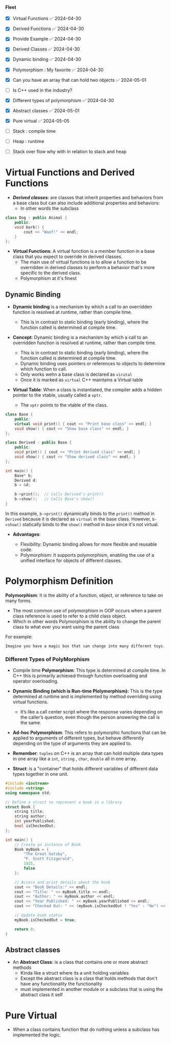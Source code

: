 #### Fleet 
- [x] Virtual Functions ✅ 2024-04-30
- [x] Derived Functions ✅ 2024-04-30
- [x] Provide Example ✅ 2024-04-30
- [x] Derived Classes ✅ 2024-04-30
- [x] Dynamic binding ✅ 2024-04-30
- [x] Polymorphism : My favorite ✅ 2024-04-30
- [x] Can you have an array that can hold two objects ✅ 2024-05-01
- [ ] Is C++ used in the industry? 
- [x] Different types of polymorphism ✅ 2024-04-30
- [x] Abstract classes ✅ 2024-05-01
- [x] Pure virtual ✅ 2024-05-05
- [ ] Stack : compile time 
- [ ] Heap : runtime 
- [ ] Stack over flow why with in relation to stack and heap 


# Virtual Functions and Derived Functions

- ***Derived classes***: are classes that inherit properties and behaviors from a base class but can also include additional properties and behaviors:
	- In other words the subclass 

```C++
class Dog : public Animal {
    public:
    void bark() {
        cout << "Woof!" << endl;
    }
};

```

- **Virtual Functions**: A virtual function is a member function in a base class that you expect to override in derived classes.
	- The main use of virtual functions is to allow a function to be overridden in derived classes to perform a behavior that's more specific to the derived class.
	- Polymorphism at it's finest

## Dynamic Binding

- **Dynamic binding** is a mechanism by which a call to an overridden function is resolved at runtime, rather than compile time. 
	- This is in contrast to static binding (early binding), where the function called is determined at compile time.

- **Concept**: Dynamic binding is a mechanism by which a call to an overridden function is resolved at runtime, rather than compile time.
	- This is in contrast to static binding (early binding), where the function called is determined at compile time.
	- Dynamic binding uses pointers or references to objects to determine which function to call.
	- Only works wehn a base class is declared as `virutal` 
	- Once it is marked as `virtual` C++ maintains a Virtual table

- **Virtual Table**: When a class is instantiated, the compiler adds a hidden pointer to the vtable, usually called a `vptr`. 
	- The `vptr` points to the vtable of the class.

```C++
class Base {
    public:
    virtual void print() { cout << "Print base class" << endl; }
    void show() { cout << "Show base class" << endl; }
};

class Derived : public Base {
    public:
    void print() { cout << "Print derived class" << endl; }
    void show() { cout << "Show derived class" << endl; }
};

int main() {
    Base* b;
    Derived d;
    b = &d;

    b->print();  // Calls Derived's print()
    b->show();   // Calls Base's show()
}
```

In this example, `b->print()` dynamically binds to the `print()` method in `Derived` because it is declared as `virtual` in the base class. However, `b->show()` statically binds to the `show()` method in `Base` since it's not virtual.

- **Advantages**:
    
    - Flexibility: Dynamic binding allows for more flexible and reusable code.
    - Polymorphism: It supports polymorphism, enabling the use of a unified interface for objects of different classes.

# Polymorphism Definition 

**Polymorphism**: It is the ability of a function, object, or reference to take on many forms. 

- The most common use of polymorphism in OOP occurs when a parent class reference is used to refer to a child class object.
- Which in other words Polymorphism is the ability to change the parent class to what ever you want using the parent class 

For example: 

```C++
Imagine you have a magic box that can change into many different toys. One day, it turns into a robot; another day, it can be a car or even a dinosaur. You don’t need to get a new box to play with a new toy because your magic box can "transform" into any toy you want. Polymorphism in programming is like this magic box—it lets programmers use one type of thing (like a box) in many forms (like toys).
```


### Different Types of PolyMorphism

- Compile time **Polymorphism**: This type is determined at compile time. In C++ this is primarily achieved through function overloading and operator overloading. 

- **Dynamic Binding (which is Run-time Plolymorphism):** This is the type determined at runtime and is implemented by method overriding using virtual functions. 
	- It’s like a call center script where the response varies depending on the caller’s question, even though the person answering the call is the same.

- **Ad-hoc Polymorphism**: This refers to polymorphic functions that can be applied to arguments of different types, but behave differently depending on the type of arguments they are applied to.

-  **Remember**: `tuples` on C++ is an array that can hold multiple data types in one array like a `int`, `string` , `char`, `double` all in one array. 

- **Struct**: is a "container" that holds different variables of different data types  together in one unit. 

```C++
#include <iostream>
#include <string>
using namespace std;

// Define a struct to represent a book in a library
struct Book {
    string title;
    string author;
    int yearPublished;
    bool isCheckedOut;
};

int main() {
    // Create an instance of Book
    Book myBook = {
        "The Great Gatsby",
        "F. Scott Fitzgerald",
        1925,
        false
    };

    // Access and print details about the book
    cout << "Book Details:" << endl;
    cout << "Title: " << myBook.title << endl;
    cout << "Author: " << myBook.author << endl;
    cout << "Year Published: " << myBook.yearPublished << endl;
    cout << "Checked Out: " << (myBook.isCheckedOut ? "Yes" : "No") << endl;

    // Update book status
    myBook.isCheckedOut = true;

    return 0;
}
```


## Abstract classes

- An **Abstract Class**: is a class that contains one or more abstract methods 
	- Kinda like a struct where its a unit holding variables 
	- Except the abstract class is a class that holds methods that don't have any functionality the functionality
	- must implemented in another module or a subclass that is using the abstract class it self


# Pure Virtual

- When a class contains function that do nothing unless a subclass has implemented the logic. 



